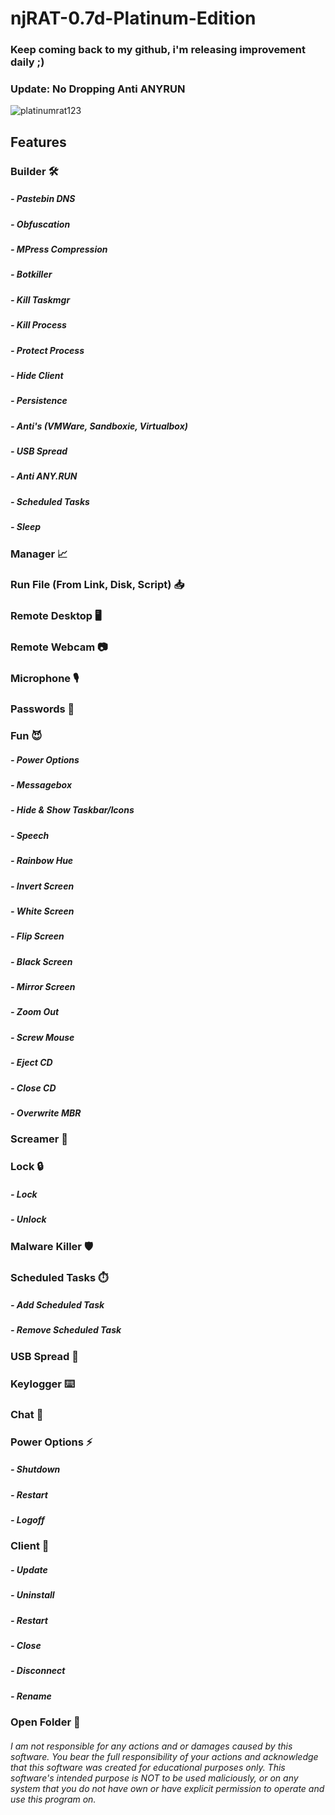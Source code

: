 # njRAT-0.7d-Platinum-Edition
  
### Keep coming back to my github, i'm releasing improvement daily ;)  
  
### Update: No Dropping Anti ANYRUN  
  
![platinumrat123](https://user-images.githubusercontent.com/127018596/223767259-5d4e9eb7-0f39-4457-a07d-2bb74ad60b91.gif)

  
## Features  
### Builder 🛠️  
##### - Pastebin DNS  
##### - Obfuscation  
##### - MPress Compression  
##### - Botkiller  
##### - Kill Taskmgr  
##### - Kill Process  
##### - Protect Process  
##### - Hide Client  
##### - Persistence  
##### - Anti's (VMWare, Sandboxie, Virtualbox)  
##### - USB Spread  
##### - Anti ANY.RUN  
##### - Scheduled Tasks  
##### - Sleep  
### Manager 📈  
### Run File (From Link, Disk, Script) 📥  
### Remote Desktop 🖥️  
### Remote Webcam 📷  
### Microphone 🎙️  
### Passwords 🔑  
### Fun 😈  
##### - Power Options  
##### - Messagebox  
##### - Hide & Show Taskbar/Icons  
##### - Speech  
##### - Rainbow Hue  
##### - Invert Screen  
##### - White Screen  
##### - Flip Screen  
##### - Black Screen  
##### - Mirror Screen  
##### - Zoom Out  
##### - Screw Mouse  
##### - Eject CD  
##### - Close CD  
##### - Overwrite MBR  
### Screamer 👹  
### Lock 🔒  
##### - Lock  
##### - Unlock  
### Malware Killer 🛡️
### Scheduled Tasks ⏱️  
##### - Add Scheduled Task  
##### - Remove Scheduled Task  
### USB Spread 💾  
### Keylogger ⌨️  
### Chat 💬  
### Power Options ⚡  
##### - Shutdown  
##### - Restart  
##### - Logoff  
### Client 🧰  
##### - Update  
##### - Uninstall  
##### - Restart  
##### - Close  
##### - Disconnect  
##### - Rename  
### Open Folder 📂    
  
###### I am not responsible for any actions and or damages caused by this software. You bear the full responsibility of your actions and acknowledge that this software was created for educational purposes only. This software's intended purpose is NOT to be used maliciously, or on any system that you do not have own or have explicit permission to operate and use this program on.
